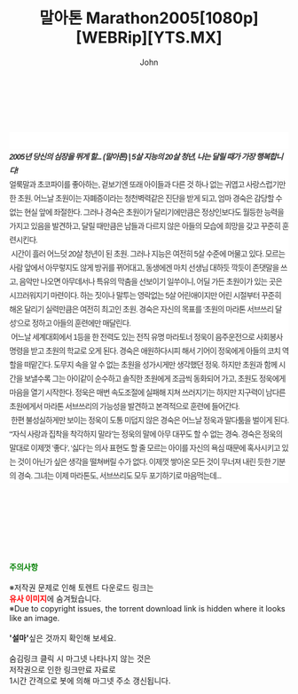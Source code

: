 ﻿---
layout: post
title:  "말아톤 Marathon2005[1080p][WEBRip][YTS.MX]"
author: John
categories: [ 영화 ]
tags: [  ]
image:  
description: "말아톤 Marathon2005[1080p][WEBRip][YTS.MX] torrent 정보 공유"
toc: true
toc_sticky: true
---

<br>
<div class="view-img">
<a class="view_image" href="https://torrentmobile59.com/bbs/view_image.php?fn=%2Fdata%2Ffile%2Fmovie%2F2345726642_hmMbDZGj_ea19bebcc85e090cd28fef75631842b2b4c1b105.jpg" target="_blank"><img alt="" class="img-tag" content="https://torrentmobile59.com/data/file/movie/2345726642_hmMbDZGj_ea19bebcc85e090cd28fef75631842b2b4c1b105.jpg" itemprop="image" src="https://torrentmobile59.com/data/file/movie/2345726642_hmMbDZGj_ea19bebcc85e090cd28fef75631842b2b4c1b105.jpg"/></a></div><div class="view-content" itemprop="description">
<p><br/></p><div class="title_area" style="margin:0px 0px 9px;padding:0px;list-style:none;font-size:12px;font-family:'나눔고딕', NanumGothic, '돋움', Dotum, Helvetica, 'AppleSDGothicNeo-Medium', AppleGothic, sans-serif;height:30px;float:none;background-color:rgb(255,255,255);"><h4 class="h_story" style="margin:5px 10px 0px 0px;padding:0px;list-style:none;font-size:12px;font-family:'돋움', sans-serif;height:18px;width:49px;background:url(&quot;https://ssl.pstatic.net/static/movie/2020/10/h_tx_sp5.png&quot;) no-repeat 0px -17px;float:left;"><strong class="blind" style="margin:0px;padding:0px;list-style:none;font-size:0px;font-family:inherit;color:inherit;width:1px;height:1px;line-height:0;">줄거리</strong></h4></div><h5 class="h_tx_story" style="margin:-7px 0px 1px;padding:0px;list-style:none;font-size:14px;font-family:'나눔고딕', NanumGothic, Helvetica, sans-serif;color:rgb(51,51,51);background-image:url(&quot;https://ssl.pstatic.net/static/movie/2014/01/blank.gif&quot;);letter-spacing:-1px;line-height:25px;background-color:rgb(255,255,255);">2005년 당신의 심장을 뛰게 할... (말아톤) | 5살 지능의 20살 청년, 나는 달릴 때가 가장 행복합니다!</h5><p class="con_tx" style="margin-top:-1px;margin-bottom:-6px;list-style:none;font-size:14px;font-family:'나눔고딕', NanumGothic, '돋움', Dotum, Helvetica, 'AppleSDGothicNeo-Medium', AppleGothic, sans-serif;color:rgb(51,51,51);background-image:url(&quot;https://ssl.pstatic.net/static/movie/2014/01/blank.gif&quot;);letter-spacing:-1px;line-height:25px;background-color:rgb(255,255,255);">얼룩말과 초코파이를 좋아하는, 겉보기엔 또래 아이들과 다른 것 하나 없는 귀엽고 사랑스럽기만 한 초원. 어느날 초원이는 자폐증이라는 청천벽력같은 진단을 받게 되고, 엄마 경숙은 감당할 수 없는 현실 앞에 좌절한다. 그러나 경숙은 초원이가 달리기에만큼은 정상인보다도 월등한 능력을 가지고 있음을 발견하고, 달릴 때만큼은 남들과 다르지 않은 아들의 모습에 희망을 갖고 꾸준히 훈련시킨다.<br style="list-style:none;font-size:12px;font-family:'돋움', sans-serif;color:rgb(0,0,0);"/> 시간이 흘러 어느덧 20살 청년이 된 초원. 그러나 지능은 여전히 5살 수준에 머물고 있다. 모르는 사람 앞에서 아무렇지도 않게 방귀를 뀌어대고, 동생에겐 마치 선생님 대하듯 깍듯이 존댓말을 쓰고, 음악만 나오면 아무데서나 특유의 막춤을 선보이기 일쑤이니, 어딜 가든 초원이가 있는 곳은 시끄러워지기 마련이다. 하는 짓이나 말투는 영락없는 5살 어린애이지만 어린 시절부터 꾸준히 해온 달리기 실력만큼은 여전히 최고인 초원. 경숙은 자신의 목표를 ‘초원의 마라톤 서브쓰리 달성’으로 정하고 아들의 훈련에만 매달린다.<br style="list-style:none;font-size:12px;font-family:'돋움', sans-serif;color:rgb(0,0,0);"/> 어느날 세계대회에서 1등을 한 전력도 있는 전직 유명 마라토너 정욱이 음주운전으로 사회봉사 명령을 받고 초원의 학교로 오게 된다. 경숙은 애원하다시피 해서 기어이 정욱에게 아들의 코치 역할을 떠맡긴다. 도무지 속을 알 수 없는 초원을 성가시게만 생각했던 정욱. 하지만 초원과 함께 시간을 보낼수록 그는 아이같이 순수하고 솔직한 초원에게 조금씩 동화되어 가고, 초원도 정욱에게 마음을 열기 시작한다. 정욱은 매번 속도조절에 실패해 지쳐 쓰러지기는 하지만 지구력이 남다른 초원에게서 마라톤 서브쓰리의 가능성을 발견하고 본격적으로 훈련에 들어간다.<br style="list-style:none;font-size:12px;font-family:'돋움', sans-serif;color:rgb(0,0,0);"/> 한편 불성실하게만 보이는 정욱이 도통 미덥지 않은 경숙은 어느날 정욱과 말다툼을 벌이게 된다. “‘자식 사랑과 집착을 착각하지 말라”는 정욱의 말에 아무 대꾸도 할 수 없는 경숙. 경숙은 정욱의 말대로 이제껏 ’좋다’, ‘싫다’는 의사 표현도 할 줄 모르는 아이를 자신의 욕심 때문에 혹사시키고 있는 것이 아닌가 싶은 생각을 떨쳐버릴 수가 없다. 이제껏 쌓아온 모든 것이 무너져 내린 듯한 기분의 경숙. 그녀는 이제 마라톤도, 서브쓰리도 모두 포기하기로 마음먹는데...</p> </div>
    
<br><br><br><br><br><br><br>
<p data-ke-size="size16"><b><span style="color: green;">주의사항</span></b><br /><br />※저작권 문제로 인해 토렌트 다운로드 링크는<br /><b><span style="color: red;">유사 이미지</span></b>에 숨겨뒀습니다.<br />※Due to copyright issues, the torrent download link is hidden where it looks like an image.<br /><br /><b>'설마'</b>싶은 것까지 확인해 보세요.<br /><br />숨김링크 클릭 시 마그넷 나타나지 않는 것은<br />저작권으로 인한 링크만료 자료로<br />1시간 간격으로 봇에 의해 마그넷 주소 갱신됩니다.</p>
